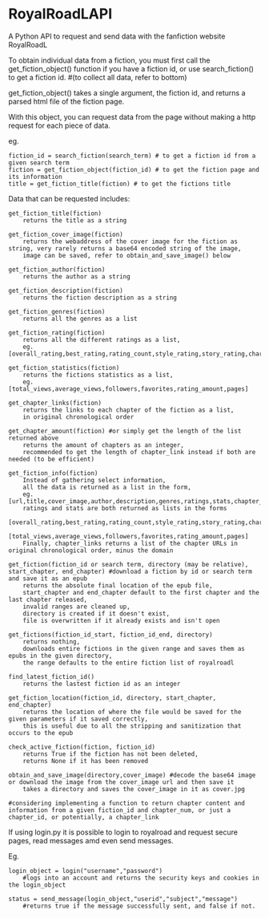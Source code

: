 # RoyalRoadLAPI
A Python API to request and send data with the fanfiction website RoyalRoadL

To obtain individual data from a fiction, you must first call the get_fiction_object() function if you have a fiction id, or use search_fiction() to get a fiction id. #(to collect all data, refer to bottom)

get_fiction_object() takes a single argument, the fiction id, and returns a parsed html file of the fiction page.

With this object, you can request data from the page without making a http request for each piece of data.

eg.

	fiction_id = search_fiction(search_term) # to get a fiction id from a given search term
	fiction = get_fiction_object(fiction_id) # to get the fiction page and its information
	title = get_fiction_title(fiction) # to get the fictions title

Data that can be requested includes:

	

	get_fiction_title(fiction)
		returns the title as a string

	get_fiction_cover_image(fiction)
		returns the webaddress of the cover image for the fiction as string, very rarely returns a base64 encoded string of the image,
		image can be saved, refer to obtain_and_save_image() below

	get_fiction_author(fiction)
		returns the author as a string

	get_fiction_description(fiction)
		returns the fiction description as a string

	get_fiction_genres(fiction)
		returns all the genres as a list

	get_fiction_rating(fiction)
		returns all the different ratings as a list,
		eg. [overall_rating,best_rating,rating_count,style_rating,story_rating,character_rating,grammar_rating]

	get_fiction_statistics(fiction)
		returns the fictions statistics as a list,
		eg. [total_views,average_views,followers,favorites,rating_amount,pages]

	get_chapter_links(fiction)
		returns the links to each chapter of the fiction as a list,
		in original chronological order

	get_chapter_amount(fiction) #or simply get the length of the list returned above
		returns the amount of chapters as an integer,
		recommended to get the length of chapter_link instead if both are needed (to be efficient)

	get_fiction_info(fiction)
		Instead of gathering select information,
		all the data is returned as a list in the form,
		eg. [url,title,cover_image,author,description,genres,ratings,stats,chapter_links,chapter_amount]
		ratings and stats are both returned as lists in the forms
		[overall_rating,best_rating,rating_count,style_rating,story_rating,character_rating,grammar_rating]
		[total_views,average_views,followers,favorites,rating_amount,pages]
		Finally, chapter_links returns a list of the chapter URLs in original chronological order, minus the domain
	
	get_fiction(fiction_id or search term, directory (may be relative), start_chapter, end_chapter) #download a fiction by id or search term and save it as an epub
		returns the absolute final location of the epub file,
		start_chapter and end_chapter default to the first chapter and the last chapter released,
		invalid ranges are cleaned up,
		directory is created if it doesn't exist,
		file is overwritten if it already exists and isn't open
	
	get_fictions(fiction_id_start, fiction_id_end, directory)
		returns nothing,
		downloads entire fictions in the given range and saves them as epubs in the given directory,
		the range defaults to the entire fiction list of royalroadl
	
	find_latest_fiction_id()
		returns the lastest fiction id as an integer
	
	get_fiction_location(fiction_id, directory, start_chapter, end_chapter)
		returns the location of where the file would be saved for the given parameters if it saved correctly,
		this is useful due to all the stripping and sanitization that occurs to the epub
	
	check_active_fiction(fiction, fiction_id)
		returns True if the fiction has not been deleted,
		returns None if it has been removed
	
	obtain_and_save_image(directory,cover_image) #decode the base64 image or download the image from the cover_image url and then save it
		takes a directory and saves the cover_image in it as cover.jpg
	
	#considering implementing a function to return chapter content and information from a given fiction_id and chapter_num, or just a chapter_id, or potentially, a chapter_link
		

If using login.py it is possible to login to royalroad and request secure pages, read messages amd even send messages.

Eg.


    login_object = login("username","password")
        #logs into an account and returns the security keys and cookies in the login_object

    status = send_message(login_object,"userid","subject","message")
        #returns true if the message successfully sent, and false if not.
